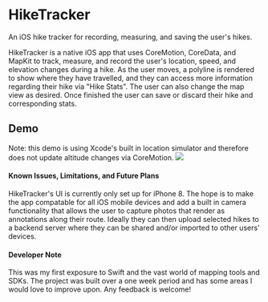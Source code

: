 # HikeTracker
An iOS hike tracker for recording, measuring, and saving the user's hikes.

HikeTracker is a native iOS app that uses CoreMotion, CoreData, and MapKit to track, measure, and record the user's location, speed, and elevation changes during a hike. As the user moves, a polyline is rendered to show where they have travelled, and they can access more information regarding their hike via "Hike Stats". The user can also change the map view as desired. Once finished the user can save or discard their hike and corresponding stats. 

## Demo
Note: this demo is using Xcode's built in location simulator and therefore does not update altitude changes via CoreMotion.
![](HikeTracker4820-min.gif)


#### Known Issues, Limitations, and Future Plans
HikeTracker's UI is currently only set up for iPhone 8. The hope is to make the app compatable for all iOS mobile devices and add a built in camera functionality that allows the user to capture photos that render as annotations along their route. Ideally they can then upload selected hikes to a backend server where they can be shared and/or imported to other users' devices.

#### Developer Note
This was my first exposure to Swift and the vast world of mapping tools and SDKs. The project was built over a one week period and has some areas I would love to improve upon. Any feedback is welcome!
